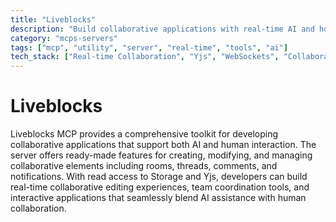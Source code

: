 ```yaml
---
title: "Liveblocks"
description: "Build collaborative applications with real-time AI and human interaction features."
category: "mcps-servers"
tags: ["mcp", "utility", "server", "real-time", "tools", "ai"]
tech_stack: ["Real-time Collaboration", "Yjs", "WebSockets", "Collaborative Editing"]
---
```


# Liveblocks

Liveblocks MCP provides a comprehensive toolkit for developing collaborative applications that support both AI and human interaction. The server offers ready-made features for creating, modifying, and managing collaborative elements including rooms, threads, comments, and notifications. With read access to Storage and Yjs, developers can build real-time collaborative editing experiences, team coordination tools, and interactive applications that seamlessly blend AI assistance with human collaboration.
